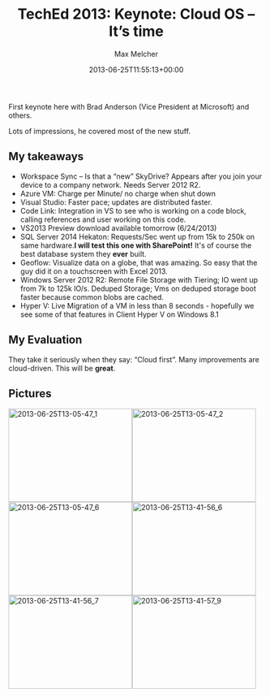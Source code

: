 ﻿---
title: 'TechEd 2013: Keynote: Cloud OS – It’s time'
author: Max Melcher
aliases:
   - "/post/2013-06-25-teched-2013-keynote-cloud-os-its-time/"
2013: "06"
type: post
date: 2013-06-25T11:55:13+00:00
url: /2013/06/teched-2013-keynote-cloud-os-its-time/
yourls_shorturl:
  - http://melcher.it/s/P
categories:
  - TechEd

---
First keynote here with Brad Anderson (Vice President at Microsoft) and others.
  
Lots of impressions, he covered most of the new stuff.
  
<!--more-->

## My takeaways

  * Workspace Sync – Is that a “new” SkyDrive? Appears after you join your device to a company network. Needs Server 2012 R2.
  * Azure VM: Charge per Minute/ no charge when shut down
  * Visual Studio: Faster pace; updates are distributed faster.
  * Code Link: Integration in VS to see who is working on a code block, calling references and user working on this code.
  * VS2013 Preview download available tomorrow (6/24/2013)
  * SQL Server 2014 Hekaton: Requests/Sec went up from 15k to 250k on same hardware.**I will test this one with SharePoint!** It's of course the best database system they **ever** built.
  * Geoflow: Visualize data on a globe, that was amazing. So easy that the guy did it on a touchscreen with Excel 2013.
  * Windows Server 2012 R2: Remote File Storage with Tiering; IO went up from 7k to 125k IO/s. Deduped Storage; Vms on deduped storage boot faster because common blobs are cached.
  * Hyper V: Live Migration of a VM in less than 8 seconds - hopefully we see some of that features in Client Hyper V on Windows 8.1

## My Evaluation

They take it seriously when they say: “Cloud first”. Many improvements are cloud-driven. This will be **great**.

## Pictures

[<img style="background-image: none; padding-top: 0px; padding-left: 0px; margin: 0px; display: inline; padding-right: 0px; border: 0px;" title="2013-06-25T13-05-47_1" alt="2013-06-25T13-05-47_1" src="http://melcher.it/wp-content/uploads/2013-06-25T13-05-47_1_thumb.jpg" width="244" height="184" border="0" />][1][<img style="background-image: none; padding-top: 0px; padding-left: 0px; margin: 0px; display: inline; padding-right: 0px; border: 0px;" title="2013-06-25T13-05-47_2" alt="2013-06-25T13-05-47_2" src="http://melcher.it/wp-content/uploads/2013-06-25T13-05-47_2_thumb.jpg" width="244" height="184" border="0" />][2][<img style="background-image: none; padding-top: 0px; padding-left: 0px; margin: 0px; display: inline; padding-right: 0px; border: 0px;" title="2013-06-25T13-05-47_6" alt="2013-06-25T13-05-47_6" src="http://melcher.it/wp-content/uploads/2013-06-25T13-05-47_6_thumb.jpg" width="244" height="184" border="0" />][3][<img style="background-image: none; padding-top: 0px; padding-left: 0px; margin: 0px; display: inline; padding-right: 0px; border: 0px;" title="2013-06-25T13-41-56_6" alt="2013-06-25T13-41-56_6" src="http://melcher.it/wp-content/uploads/2013-06-25T13-41-56_6_thumb.jpg" width="244" height="184" border="0" />][4][<img style="background-image: none; padding-top: 0px; padding-left: 0px; margin: 0px; display: inline; padding-right: 0px; border: 0px;" title="2013-06-25T13-41-56_7" alt="2013-06-25T13-41-56_7" src="http://melcher.it/wp-content/uploads/2013-06-25T13-41-56_7_thumb.jpg" width="244" height="184" border="0" />][5][<img style="background-image: none; padding-top: 0px; padding-left: 0px; margin: 0px; display: inline; padding-right: 0px; border: 0px;" title="2013-06-25T13-41-57_9" alt="2013-06-25T13-41-57_9" src="http://melcher.it/wp-content/uploads/2013-06-25T13-41-57_9_thumb.jpg" width="244" height="184" border="0" />][6]

 [1]: http://melcher.it/wp-content/uploads/2013-06-25T13-05-47_1.jpg
 [2]: http://melcher.it/wp-content/uploads/2013-06-25T13-05-47_2.jpg
 [3]: http://melcher.it/wp-content/uploads/2013-06-25T13-05-47_6.jpg
 [4]: http://melcher.it/wp-content/uploads/2013-06-25T13-41-56_6.jpg
 [5]: http://melcher.it/wp-content/uploads/2013-06-25T13-41-56_7.jpg
 [6]: http://melcher.it/wp-content/uploads/2013-06-25T13-41-57_9.jpg
